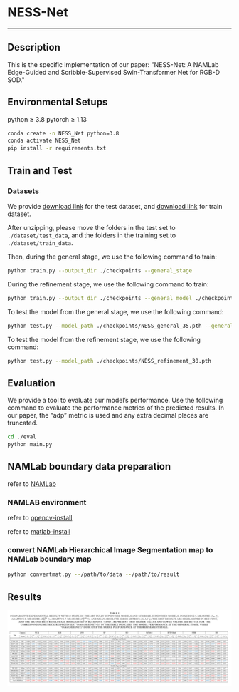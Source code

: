 # NESS-Net

---

## Description

This is the specific implementation of our paper: "NESS-Net: A NAMLab Edge-Guided and Scribble-Supervised Swin-Transformer Net for RGB-D SOD."

## Environmental Setups

python ≥  3.8  pytorch ≥  1.13  

```bash
conda create -n NESS_Net python=3.8
conda activate NESS_Net
pip install -r requirements.txt
```

## Train and Test

### Datasets

We provide [download link]() for the test dataset, and [download link]() for train dataset.

After unzipping, please move the folders in the test set to `./dataset/test_data`, and the folders in the training set to `./dataset/train_data`.

Then, during the general stage, we use the following command to train:

```bash
python train.py --output_dir ./checkpoints --general_stage
```

During the refinement stage, we use the following command to train:

```bash
python train.py --output_dir ./checkpoints --general_model ./checkpoints/NESS_general_35.pth --general_stage
```

To test the model from the general stage, we use the following command:

```bash
python test.py --model_path ./checkpoints/NESS_general_35.pth --general_stage
```

To test the model from the refinement stage, we use the following command:

```bash
python test.py --model_path ./checkpoints/NESS_refinement_30.pth
```

## Evaluation

We provide a tool to evaluate our model’s performance. Use the following command to evaluate the performance metrics of the predicted results. In our paper, the “adp” metric is used and any extra decimal places are truncated.

```bash
cd ./eval
python main.py
```

## NAMLab boundary data preparation

refer to [NAMLab](https://github.com/YunpingZheng/NAMLab)

### NAMLAB environment[](https://github.com/CrownOfStars/NGSNet#config-namlab-environment)

refer to [opencv-install](https://waltpeter.github.io/open-cv-basic/install-opencv-ubuntu-cpp/index.html)

refer to [matlab-install](https://blog.csdn.net/mziing/article/details/122422397)

### convert NAMLab Hierarchical Image Segmentation map to NAMLab boundary map

```bash
python convertmat.py --/path/to/data --/path/to/result
```

## Results
                                    
![](./result.png)






